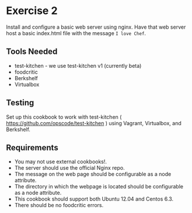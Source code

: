 Exercise 2 
==========
Install and configure a basic web server using nginx.  Have that web server host
a basic index.html file with the message `I love Chef`.

Tools Needed
------------

* test-kitchen - we use test-kitchen v1 (currently beta)
* foodcritic
* Berkshelf
* Virtualbox

Testing
-------
Set up this cookbook to work with test-kitchen ( https://github.com/opscode/test-kitchen )
using Vagrant, Virtualbox, and Berkshelf.

Requirements
------------

* You may not use external cookbooks!.
* The server should use the official Nginx repo. 
* The message on the web page should be configurable as a node attribute. 
* The directory in which the webpage is located should be configurable as a node attribute. 
* This cookbook should support both Ubuntu 12.04 and Centos 6.3. 
* There should be no foodcritic errors.
